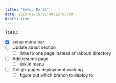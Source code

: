 ```yaml
---
title: "Setup Part1"
date: 2023-01-19T21:49:12-05:00
draft: true
---
```

TODO:
- [x] setup menu bar
- [ ] Update about section
  - [ ] linke to one page instead of /about/ directory
- [ ] Add resume page
  - [ ] link in menu
- [ ] Get gh-pages deployment working
  - [ ] figure out which branch to deploy to